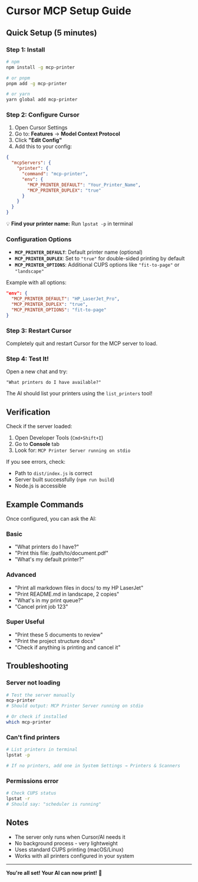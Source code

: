# Cursor MCP Setup Guide

## Quick Setup (5 minutes)

### Step 1: Install

```bash
# npm
npm install -g mcp-printer

# or pnpm
pnpm add -g mcp-printer

# or yarn
yarn global add mcp-printer
```

### Step 2: Configure Cursor

1. Open Cursor Settings
2. Go to: **Features** → **Model Context Protocol**
3. Click **"Edit Config"**
4. Add this to your config:

```json
{
  "mcpServers": {
    "printer": {
      "command": "mcp-printer",
      "env": {
        "MCP_PRINTER_DEFAULT": "Your_Printer_Name",
        "MCP_PRINTER_DUPLEX": "true"
      }
    }
  }
}
```

💡 **Find your printer name:** Run `lpstat -p` in terminal

### Configuration Options

- **`MCP_PRINTER_DEFAULT`**: Default printer name (optional)
- **`MCP_PRINTER_DUPLEX`**: Set to `"true"` for double-sided printing by default
- **`MCP_PRINTER_OPTIONS`**: Additional CUPS options like `"fit-to-page"` or `"landscape"`

Example with all options:
```json
"env": {
  "MCP_PRINTER_DEFAULT": "HP_LaserJet_Pro",
  "MCP_PRINTER_DUPLEX": "true",
  "MCP_PRINTER_OPTIONS": "fit-to-page"
}
```

### Step 3: Restart Cursor

Completely quit and restart Cursor for the MCP server to load.

### Step 4: Test It!

Open a new chat and try:

```
"What printers do I have available?"
```

The AI should list your printers using the `list_printers` tool!

## Verification

Check if the server loaded:
1. Open Developer Tools (`Cmd+Shift+I`)
2. Go to **Console** tab
3. Look for: `MCP Printer Server running on stdio`

If you see errors, check:
- Path to `dist/index.js` is correct
- Server built successfully (`npm run build`)
- Node.js is accessible

## Example Commands

Once configured, you can ask the AI:

### Basic
- "What printers do I have?"
- "Print this file: /path/to/document.pdf"
- "What's my default printer?"

### Advanced
- "Print all markdown files in docs/ to my HP LaserJet"
- "Print README.md in landscape, 2 copies"
- "What's in my print queue?"
- "Cancel print job 123"

### Super Useful
- "Print these 5 documents to review"
- "Print the project structure docs"
- "Check if anything is printing and cancel it"

## Troubleshooting

### Server not loading
```bash
# Test the server manually
mcp-printer
# Should output: MCP Printer Server running on stdio

# Or check if installed
which mcp-printer
```

### Can't find printers
```bash
# List printers in terminal
lpstat -p

# If no printers, add one in System Settings → Printers & Scanners
```

### Permissions error
```bash
# Check CUPS status
lpstat -r
# Should say: "scheduler is running"
```

## Notes

- The server only runs when Cursor/AI needs it
- No background process - very lightweight
- Uses standard CUPS printing (macOS/Linux)
- Works with all printers configured in your system

---

**You're all set! Your AI can now print!** 🎉

